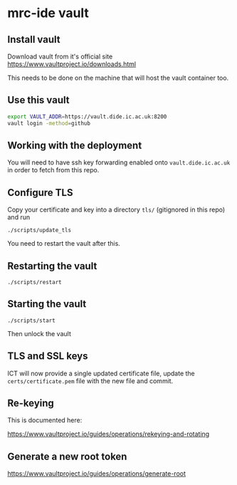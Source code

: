 # mrc-ide vault

## Install vault

Download vault from it's official site https://www.vaultproject.io/downloads.html

This needs to be done on the machine that will host the vault container too.

## Use this vault

```bash
export VAULT_ADDR=https://vault.dide.ic.ac.uk:8200
vault login -method=github
```

## Working with the deployment

You will need to have ssh key forwarding enabled onto `vault.dide.ic.ac.uk` in order to fetch from this repo.

## Configure TLS

Copy your certificate and key into a directory `tls/` (gitignored in this repo) and run

```
./scripts/update_tls
```

You need to restart the vault after this.

## Restarting the vault

```
./scripts/restart
```

## Starting the vault

```
./scripts/start
```

Then unlock the vault

## TLS and SSL keys

ICT will now provide a single updated certificate file, update the `certs/certificate.pem` file with the new file and commit.

## Re-keying

This is documented here:

https://www.vaultproject.io/guides/operations/rekeying-and-rotating

## Generate a new root token

https://www.vaultproject.io/guides/operations/generate-root
